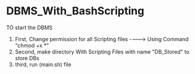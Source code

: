 # DBMS_With_BashScripting

TO start the DBMS
1) First, Change permission for all Scripting files ----> Using Command "chmod +x *"
2) Second, make directory With Scripting Files with name "DB_Stored" to store DBs
3) third, run (main.sh) file
